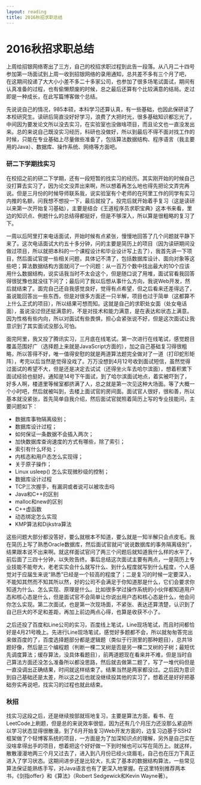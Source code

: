 ```yaml
---
layout: reading
title: 2016秋招求职总结
---
```

# 2016秋招求职总结

上周给招银网络寄出了三方，自己的校招求职过程到此告一段落。从八月二十四号参加第一场面试到上周一收到招银网络的录用通知，总共差不多有三个月了吧， 在这期间投递了大大小小差不多二十多家公司，也参加了很多场笔试面试，期间有认真准备的过程，也有偷懒颓废的时候，总之最后还算有个比较满意的结局。走过即是一种成长，在此写篇博客做个总结。

先说说自己的情况，985本硕，本科学习还算认真，有一些基础，也因此保研读了本校研究生。读研后简直没好好学习，浪费了大把时光，很多基础知识都忘光了，中间因为要发论文所以没去实习，在实验室也没做啥项目，而且论文也一直没发出来。总的来说自己既没实习经历，科研也没做好，所以到最后不得不面对找工作的时候，只能在专业基础上尽量做些准备了，包括算法数据结构、程序语言（我主要用的Java）、数据库、操作系统、网络等方面吧。

### 研二下学期找实习

在校招之前的研二下学期，还有一段短暂的找实习的经历。其实刚开始的时候自己没打算去实习了，因为论文没弄出来啊，所以想着再怎么地也得先把论文弄完再说。但是三月份的时候导师联系我，说实验室有个老师的在阿里工作的同学有实习内推的名额，问我想不想投一下，最后就投了。投完后就开始着手复习（这是读研以来第一次开始复习基础），主要是结合《王道程序员求职宝典》这本书来看，里边的知识点、例题什么的总结得都挺好，但是不够深入，所以算是很粗略的复习了下。

一周以后阿里打来电话面试，开始时候有点紧张，慢慢地回答了几个问题就平静下来了。这次电话面试大约五十多分钟，问的主要是简历上的项目（因为读研期间没做过项目，所以就把本科的一个课程设计和毕业设计写上去了），我首先讲一下项目，然后面试官提一些相关问题，具体记不清了，包括数据库设计、面向对象等这些吧；算法数据结构方面就问了一个问题：从一百万个数中找出最大的10个应该用什么数据结构，说实话我当时不太会这个，但是随口说了用堆，面试官看我回答得很犹豫也就没往下问了；最后问了我以后想从事什么方向，我说Web开发，然后就结束了。面完自己还自我感觉良好，觉得有点希望，但之后看来还差得远了，虽说能回答出一些东西，但是对很多方面还一只半解，项目也过于简单（这都算不上什么正式的项目），所以结果可想而知。这就是自己的求职处女面（处女电话面），虽说没过但还挺满意的，不是对技术和能力满意，是在表达和状态上满意。因为性格有些内向，所以对面试有些畏惧，担心会紧张说不好，但是这次面试让我意识到了其实面试没那么可怕。

面完阿里，我又投了腾讯实习，三月底在线笔试。第一次进行在线笔试，感觉题目覆盖范围好广（选择题上来就是JavaScript方面的），加之自己基础复习得很粗略，所以答得不好，唯一值得安慰的就是两道算法题完全做对了一道（打印蛇形矩阵），考完以后当然是觉得没戏了。万万没想到4月12号收到面试短信，虽然觉得过面试的希望不大，但是还是决定去试试（还得坐火车去哈尔滨面），想着积累下面试经验也挺好。通知是14号下午面试，到了哈尔滨面试地点，着实被吓到了，好多人啊，楼道里等候室都挤满了人，总之就是第一次见这种大场面。等了大概一个小时吧，然后就被叫到，去楼上面试官的房间面。面试官人很好，很和善，所以基本就没紧张，首先简单自我介绍，然后面试官就照着简历上写的专业技能问，主要问题如下：

- 数据库事物隔离级别；
- 数据库设计过程；
- 如何保证一条数据不会插入两次；
- 加快数据库查询速度的方式有哪些，除了索引；
- 索引有什么坏处；
- 内核态和用户态怎么实现得；
- 关于原子操作；
- Linux usleep() 怎么实现微秒级的控制；
- 数据库设计过程
- TCP三次握手，有漏洞或者说可以被攻击吗
- Java和C++的区别
- malloc和new的区别
- C++虚函数
- 动态绑定怎么实现
- KMP算法和Dijkstra算法

这些问题大部分都没答好，要么就根本不知道，要么就是一知半解只会点皮毛。我在简历上写了熟悉Oracle数据库，然后面试官就问“说说数据库的事务隔离级别”，结果跟本说不出来啊。就这样面试官问了两三个问题后就知道我什么样的水平了，前后面了三四十分钟，以失败告终。事后总结这次面试主要有两点，一是简历上专业技能不能夸大，老老实实会什么就写什么、到什么程度就写到什么程度，个人感觉对于应届生来说“熟悉”已经是一个较高的程度了；二是复习的时候一定要深入，不能知其然而不知其所以然，好的公司不会满足于你知道那是什么，它们会要求你知道为什么、怎么实现、原理是什么。比如很多学过操作系统的小伙伴都知道用户态和核心态是什么，但是面试官不会简单让你说出用户态和核心态是什么，他会问你怎么实现。第二次面试，也是第一次现场面，不紧张、表达还算清楚，认识到了自己巨大的不足和差距，再加上前边两点心得，也算是收获不小了。

之后还投了百度和Line公司的实习，百度线上笔试，Line现场笔试，而且时间都恰好是4月21号晚上。先进行Line现场笔试，感觉好多题都不会，所以就匆匆答完出来做百度的了，百度选择题部分都是逻辑题（类似于行测里的那种题目），总共18题好像，然后是三个编程题（判断一棵二叉树是否是另一棵二叉树的子树；最短优先调度算法；缓存算法，没具体看题目），前两道题现在看来并不难，但是当时自己算法方面还没怎么准备所以都没思路，然后就去做第二题了，写了一堆代码但是一直没调出正确结果，时间就这样结束了。结果当然是两家都没过。之后因为意识到自己基础还是太差，所以这之后也就没继续投其他的实习了，想着还是好好把基础夯实再说吧，找实习的过程也就此结束。

### 秋招

找实习这段之后，还是继续按部就班地复习，主要是算法方面，看书、在LeetCode上刷题，但是总的来说效率很低，因为还有几个月压力还没那么紧迫所以学习状态显得很散漫。到了6月开始复习Web开发方面的，边复习边基于SSH2框架做了个轻博客系统的项目，一方面是为了加深知识点的理解，另外是自己实在没啥拿得出手的项目，想着把这个好好做一下到时候也可以写在简历上。就这样，散散漫漫地两三个月又过去了，进入到八月份已经火烧眉毛，自己也在压力下真正进入了学习状态。这期间进步还是比较大，扎实了基本的数据结构算法，一些常见算法保证能熟练手写，对Java语言也有了更深入地掌握。在这里特别推荐两本书，《剑指offer》和《算法》（Robert Sedgewick和Kevin Wayne著）。
